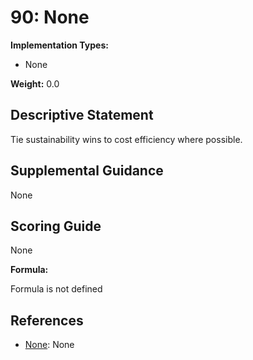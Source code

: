 # 90: None

**Implementation Types:**

- None

**Weight:** 0.0

## Descriptive Statement

Tie sustainability wins to cost efficiency where possible.

## Supplemental Guidance

None

## Scoring Guide

None

**Formula:**

Formula is not defined

## References

- [None](None): None

